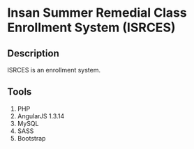 # Insan Summer Remedial Class Enrollment System (ISRCES)

## Description
  ISRCES is an enrollment system.

## Tools
  1. PHP
  2. AngularJS 1.3.14
  3. MySQL
  4. SASS
  5. Bootstrap
